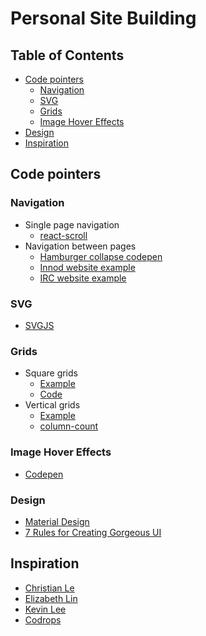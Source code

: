 # Personal Site Building

## Table of Contents
* [Code pointers](#code)
  * [Navigation](#nav)
  * [SVG](#svg)
  * [Grids](#grids)
  * [Image Hover Effects](#hover)
* [Design](#design)
* [Inspiration](#inspiration)

<a name="code"></a>
## Code pointers

<a name="nav"></a>
### Navigation
* Single page navigation
  * [react-scroll](https://github.com/fisshy/react-scroll)
* Navigation between pages
  * [Hamburger collapse codepen](http://codepen.io/cle1994/pen/JRZkpL)
  * [Innod website example](https://github.com/jubearsun/innovative-design/blob/master/pages/_template.jsx)
  * [IRC website example](https://github.com/InnoD-WebTier/irc/blob/master/pages/_template.jsx)

<a name="svg"></a>
### SVG
* [SVGJS](http://svgjs.com/)

<a name="grids"></a>
### Grids
* Square grids
  * [Example](https://github.com/jubearsun/hex-sp16)
  * [Code](https://github.com/jubearsun/hex-sp16)
* Vertical grids
  * [Example](http://halloween.innovativedesign.club/)
  * [column-count](http://www.w3schools.com/cssreF/css3_pr_column-count.asp)

<a name="hover"></a>
### Image Hover Effects
* [Codepen](http://codepen.io/jubearsun/pen/VmwWYJ)

<a name="design"></a>
### Design
* [Material Design](https://material.google.com/)
* [7 Rules for Creating Gorgeous UI](https://medium.com/@erikdkennedy/7-rules-for-creating-gorgeous-ui-part-1-559d4e805cda#.dq2xwhbnc)

<a name="inspiration"></a>
## Inspiration
* [Christian Le](http://christianle.com)
* [Elizabeth Lin](http://elizabethylin.com)
* [Kevin Lee](http://kevinmlee.io)
* [Codrops](http://tympanus.net/codrops/)
